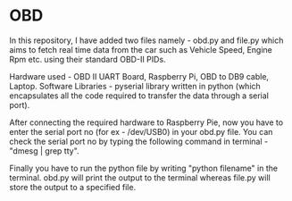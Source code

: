 OBD
===

In this repository, I have added two files namely - obd.py and file.py which aims to fetch real time data from the car such as Vehicle Speed, Engine Rpm etc. using their standard OBD-II PIDs.

Hardware used - OBD II UART Board, Raspberry Pi, OBD to DB9 cable, Laptop.
Software Libraries - pyserial library written in python (which encapsulates all the code required to transfer the data through a serial port).

After connecting the required hardware to Raspberry Pie, now you have to enter the serial port no (for ex - /dev/USB0) in your obd.py file.
You can check the serial port no by typing the following command in terminal - "dmesg | grep tty".

Finally you have to run the python file by writing "python filename" in the terminal. obd.py will print the output to the terminal whereas file.py will store the output to a specified file.

